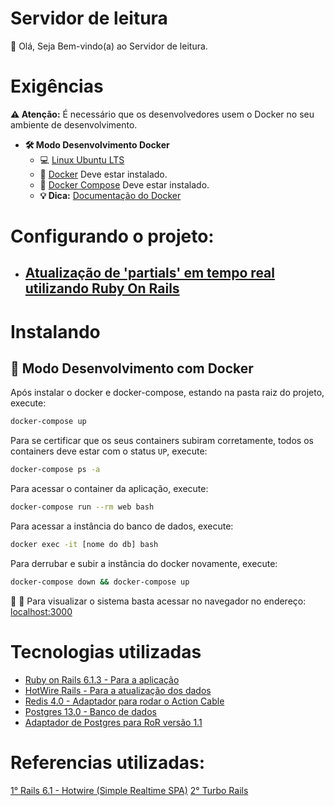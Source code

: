 # Servidor de leitura

👋 Olá, Seja Bem-vindo(a) ao Servidor de leitura.

# Exigências

**:warning: Atenção:** É necessário que os desenvolvedores usem o Docker no seu ambiente de desenvolvimento.

- **🛠 Modo Desenvolvimento Docker**
    - :computer: [Linux Ubuntu LTS](https://ubuntu.com/download/desktop)
    - 🐳 [Docker](https://docs.docker.com/engine/installation/) Deve estar instalado.
    - 🐳 [Docker Compose](https://docs.docker.com/compose/) Deve estar instalado.
    - **💡 Dica:** [Documentação do Docker](https://docs.docker.com/)

# Configurando o projeto:
- ## [Atualização de 'partials' em tempo real utilizando Ruby On Rails](https://dev.to/mikerogers0/real-time-partial-updates-in-ruby-on-rails-using-hotwire-rails-1j1j)

# Instalando

## 🐳 Modo Desenvolvimento com Docker

Após instalar o docker e docker-compose, estando na pasta raiz do projeto, execute:

```sh
docker-compose up
```

Para se certificar que os seus containers subiram corretamente, todos os containers deve estar com o status `UP`, execute:

```sh
docker-compose ps -a
```

Para acessar o container da aplicação, execute:

```sh
docker-compose run --rm web bash
```

Para acessar a instância do banco de dados, execute:

```sh
docker exec -it [nome do db] bash
```

Para derrubar e subir a instância do docker novamente, execute:

```sh
docker-compose down && docker-compose up
```

🚀 :clap: Para visualizar o sistema basta acessar no navegador no endereço: [localhost:3000](localhost:3000)

# Tecnologias utilizadas

- [Ruby on Rails 6.1.3 - Para a aplicação](https://api.rubyonrails.org/v6.1.3.2/)
- [HotWire Rails - Para a atualização dos dados](https://github.com/hotwired/hotwire-rails)
- [Redis 4.0 - Adaptador para rodar o Action Cable](https://github.com/redis/redis-rb)
- [Postgres 13.0 - Banco de dados](https://hub.docker.com/_/postgres)
- [Adaptador de Postgres para RoR versão 1.1](https://github.com/ged/ruby-pg)

# Referencias utilizadas:
[1° Rails 6.1 - Hotwire (Simple Realtime SPA)](https://btihen.me/post_ruby_rails/rails_6_1_hotwire_simple_realtime/)
[2° Turbo Rails](https://github.com/hotwired/turbo-rails)
